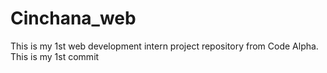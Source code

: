 # Cinchana_web
This is my 1st web development intern project repository from Code Alpha.
This is my 1st commit
